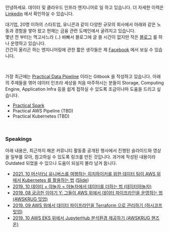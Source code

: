 안녕하세요. 데이터 및 클라우드 인프라 엔지니어로 일 하고 있습니다. 더 자세한 이력은 [Linkedin](https://www.linkedin.com/in/1ambda) 에서 확인하실 수 있습니다.

대기업, 20명 이하의 스타트업, 유니콘과 같이 다양한 규모의 회사에서 아래와 같은 노동과 경험을 쌓아 왔고 현재는 금융 관련 도메인에서 굴려지고 있습니다.  
몇년 전 부터는 먹고사느라 (..) 바빠서 블로그에 글 쓸 시간이 없지만 작은 [블로그](https://1ambda.blog/) 를 하나 운영하고 있습니다.  
간간히 올리곤 하는 엔지니어링에 관한 짧은 생각들은 제 [Facebook](https://www.facebook.com/1ambda) 에서 보실 수 있습니다.  

<br/>

가장 최근에는 [Practical Data Pipeline](https://1ambda.gitbook.io/practical-data-pipeline/disclaimer) 이라는 Gitbook 을 작성하고 있습니다. 아래의 주제들을 엮어 데이터 인프라 세상을 처음 마주하시는 분들이 Storage, Computing Engine, Application Infra 등을 쉽게 접하실 수 있도록 조금이나마 도움을 드리고 싶습니다.
- [Practical Spark](https://1ambda.gitbook.io/practical-data-pipeline/02-processing/2.2-batch/2.1.1-spark-intro)
- Practical AWS Pipeline (TBD)
- Practical Kubernetes (TBD)

<br/>

### Speakings

아래 내용은, 최근까지 해온 커뮤니티 활동중 공개된 행사에서 진행된 슬라이드와 영상을 일부를 모아, 참고하실 수 있도록 링크를 만든 것입니다. 과거에 작성된 내용이라 Outdated 되었을 수 있으나 도움이 되실지 몰라 남겨 둡니다. 
- [2021. 10 머신러닝 유니버스를 여행하는 히치하이커를 위한 데이터 팀이 AWS 위에서 Kubernetes 를 활용하는 법](https://www.youtube.com/watch?v=7E6oHVQIiug) ([Slide](https://speakerdeck.com/1ambda/machine-learning-on-kubernetes))
- [2019. 10 데이터 + 야놀자 = 야놀자에서 데이터를 더하는 법 (데이터야놀자)](https://docs.google.com/presentation/d/1AqiRVm32zCg59TKDgbs14FaVgNf8kqfXFkCYxAPw8ac/edit?usp=sharing)
- [2019. 08 궁금한 이야기 Y: 그들이 AWS 위에서 데이터 파이프라인을 운영하는 법 (AWSKRUG 밋업)](https://docs.google.com/presentation/d/1_v-f5B67v-hcmEbltLEfjSS5MKKctztdAGZzEHs2DPM/edit?usp=sharing)
- [2019. 09 AWS 위에서 데이터 파이프라인을 Terraform 으로 관리하기 (하시코프 밋업)](https://docs.google.com/presentation/d/1z92_m560ThnAK2W2h-ttp9DShqqHa4VIfmvgcWlXXLY/edit?usp=sharing)
- [2019. 10 AWS EKS 위에서 JupyterHub 분석환경 제공하기 (AWSKRUG 핸즈온)](https://docs.google.com/presentation/d/1oAkYqPFm_whJf2RW2Sf0Xz3jHUjtMc8vLH6ewkAu2js/edit?usp=sharing)
